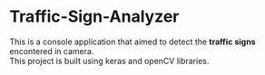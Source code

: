 # Traffic-Sign-Analyzer

This is a console application that aimed to detect the **traffic signs** encontered in camera. <br>
This project is built using keras and openCV libraries.
